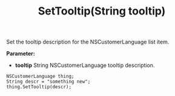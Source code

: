 ﻿---
uid: crmscript_ref_NSCustomerLanguage_SetTooltip
title: SetTooltip(String tooltip)
intellisense: NSCustomerLanguage.SetTooltip
keywords: NSCustomerLanguage, SetTooltip
so.topic: reference
---

Set the tooltip description for the NSCustomerLanguage list item.

**Parameter:** 
 - **tooltip** String NSCustomerLanguage tooltip description.

```crmscript
NSCustomerLanguage thing;
String descr = "something new";
thing.SetTooltip(descr);
```


